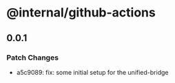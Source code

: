 # @internal/github-actions

## 0.0.1

### Patch Changes

- a5c9089: fix: some initial setup for the unified-bridge

